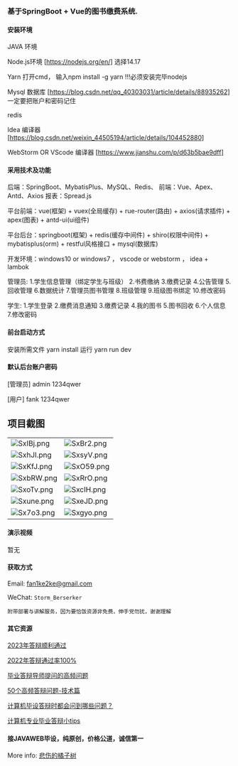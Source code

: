 ### 基于SpringBoot + Vue的图书缴费系统.

#### 安装环境

JAVA 环境 

Node.js环境 [https://nodejs.org/en/] 选择14.17

Yarn 打开cmd， 输入npm install -g yarn !!!必须安装完毕nodejs

Mysql 数据库 [https://blog.csdn.net/qq_40303031/article/details/88935262] 一定要把账户和密码记住

redis

Idea 编译器 [https://blog.csdn.net/weixin_44505194/article/details/104452880]

WebStorm OR VScode 编译器 [https://www.jianshu.com/p/d63b5bae9dff]

#### 采用技术及功能

后端：SpringBoot、MybatisPlus、MySQL、Redis、
前端：Vue、Apex、Antd、Axios
报表：Spread.js

平台前端：vue(框架) + vuex(全局缓存) + rue-router(路由) + axios(请求插件) + apex(图表)  + antd-ui(ui组件)

平台后台：springboot(框架) + redis(缓存中间件) + shiro(权限中间件) + mybatisplus(orm) + restful风格接口 + mysql(数据库)

开发环境：windows10 or windows7 ， vscode or webstorm ， idea + lambok

管理员: 1.学生信息管理（绑定学生与班级） 2.书费缴纳 3.缴费记录 4.公告管理 5.回收管理 6.数据统计 7.管理员图书管理 8.班级管理 9.班级图书绑定 10.修改密码

学生: 1.学生登录 2.缴费消息通知 3.缴费记录 4.我的图书 5.图书回收 6.个人信息 7.修改密码


#### 前台启动方式
安装所需文件 yarn install 
运行 yarn run dev

#### 默认后台账户密码
[管理员]
admin
1234qwer

[用户]
fank
1234qwer

## 项目截图

|  |  |
|---------------------|---------------------|
| ![SxIBj.png](https://i0.imgs.ovh/2024/02/22/SxIBj.png) | ![SxBr2.png](https://i0.imgs.ovh/2024/02/22/SxBr2.png) |
| ![SxhJI.png](https://i0.imgs.ovh/2024/02/22/SxhJI.png) | ![SxsyV.png](https://i0.imgs.ovh/2024/02/22/SxsyV.png) |
| ![SxKfJ.png](https://i0.imgs.ovh/2024/02/22/SxKfJ.png) | ![SxO59.png](https://i0.imgs.ovh/2024/02/22/SxO59.png) |
| ![SxbRW.png](https://i0.imgs.ovh/2024/02/22/SxbRW.png) | ![SxRrO.png](https://i0.imgs.ovh/2024/02/22/SxRrO.png) |
| ![SxoTv.png](https://i0.imgs.ovh/2024/02/22/SxoTv.png) | ![SxcIH.png](https://i0.imgs.ovh/2024/02/22/SxcIH.png) |
| ![Sxune.png](https://i0.imgs.ovh/2024/02/22/Sxune.png) | ![SxeJD.png](https://i0.imgs.ovh/2024/02/22/SxeJD.png) |
| ![Sx7o3.png](https://i0.imgs.ovh/2024/02/22/Sx7o3.png) | ![Sxgyo.png](https://i0.imgs.ovh/2024/02/22/Sxgyo.png) |


#### 演示视频

暂无

#### 获取方式

Email: fan1ke2ke@gmail.com

WeChat: `Storm_Berserker`

`附带部署与讲解服务，因为要恰饭资源非免费，伸手党勿扰，谢谢理解`

#### 其它资源

[2023年答辩顺利通过](https://berserker287.github.io/2023/06/14/2023%E5%B9%B4%E7%AD%94%E8%BE%A9%E9%A1%BA%E5%88%A9%E9%80%9A%E8%BF%87/)

[2022年答辩通过率100%](https://berserker287.github.io/2022/05/25/%E9%A1%B9%E7%9B%AE%E4%BA%A4%E6%98%93%E8%AE%B0%E5%BD%95/)

[毕业答辩导师提问的高频问题](https://berserker287.github.io/2023/06/13/%E6%AF%95%E4%B8%9A%E7%AD%94%E8%BE%A9%E5%AF%BC%E5%B8%88%E6%8F%90%E9%97%AE%E7%9A%84%E9%AB%98%E9%A2%91%E9%97%AE%E9%A2%98/)

[50个高频答辩问题-技术篇](https://berserker287.github.io/2023/06/13/50%E4%B8%AA%E9%AB%98%E9%A2%91%E7%AD%94%E8%BE%A9%E9%97%AE%E9%A2%98-%E6%8A%80%E6%9C%AF%E7%AF%87/)

[计算机毕设答辩时都会问到哪些问题？](https://www.zhihu.com/question/31020988)

[计算机专业毕业答辩小tips](https://zhuanlan.zhihu.com/p/145911029)

#### 接JAVAWEB毕设，纯原创，价格公道，诚信第一

More info: [悲伤的橘子树](https://berserker287.github.io/)
